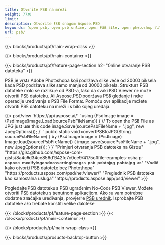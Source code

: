 ```yaml
---
title: Otvorite PSB na mreži
weight: 7730
limit: 
description: Otvorite PSB snagom Aspose.PSD
keywords: [open psb, open psb online, open PSB file, open photoshop file, preview psb]
url: psb/
---
```


{{< blocks/products/pf/main-wrap-class >}}

{{< blocks/products/pf/main-container >}}

{{< blocks/products/pf/feature-page-section h2="Online otvaranje PSB datoteka" >}}
<p>PSB je vrsta Adobe Photoshopa koji podržava slike veće od 30000 piksela kada PSD podržava slike samo manje od 30000 piksela. Struktura PSB datoteke malo se razlikuje od PSD-a, tako da svaki PSD Viewer ne može otvoriti PSB datoteku. Ali Aspose.PSD podržava PSB gledanje i neke operacije uređivanja s PSB File Format. Pomoću ove aplikacije možete otvoriti PSB datoteku na mreži i s bilo kojeg uređaja.</p>
{{< psd/view `https://api.aspose.ai/` 
`    using (PsdImage image = (PsdImage)Image.Load(sourcePsbFileName))
    {
	    // To open the PSB File as JPG just use this code
        image.Save(sourcePsbFileName + ".jpg",  new JpegOptions());
    }` 
`   public static void convertPSBtoJPG(String sourcePsbFileName) {
        try (PsdImage image = (PsdImage) Image.load(sourcePsbFileName)) {
            image.save(sourcePsbFileName + ".jpg", new JpegOptions());
        }
    }` 
"Primjeri otvaranja PSB datoteka na Gistsu" "https://gist.github.com/aspose-com-gists/8a4c9d34ce856d1642fc7c0ce974175c#file-examples-csharp-aspose-modifyingandconvertingimages-psb-psbtojpg-psbtojpg-cs" 
"Vodič kako otvoriti PSB datoteke bez Photoshopa" "https://products.aspose.com/psd/net/viewer/" 
"Preglednik PSB datoteka kao samostalna usluga" "https://products.aspose.app/psd/viewer" >}}
<p>Pogledajte PSB datoteku s PSB ugrađenim No-Code PSB Viewer. Možete otvoriti PSB datoteku s trenutnom aplikacijom. Ako su vam potrebne dodatne značajke uređivanja, provjerite <a href="https://products.aspose.app/psd/template-editor">PSB urednik</a>. Isprobajte PSB datoteke ako trebate koristiti velike datoteke</p>
{{< /blocks/products/pf/feature-page-section >}}
{{< /blocks/products/pf/main-container >}}


{{< /blocks/products/pf/main-wrap-class >}}

{{< blocks/products/products-backtop-button >}}

